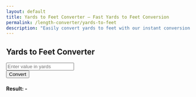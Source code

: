 ```yaml
---
layout: default
title: Yards to Feet Converter – Fast Yards to Feet Conversion
permalink: /length-converter/yards-to-feet
description: "Easily convert yards to feet with our instant conversion tool. Perfect for landscaping, sports, and construction projects."
---
```


<div class="container p-4">
    <div class="card shadow-lg p-4 col-12 col-sm-8 col-md-6">
        <h2 class="text-center mb-4">Yards to Feet Converter</h2>
        <div class="mb-3">
            <input type="number" id="inputValue" class="form-control shadow" placeholder="Enter value in yards">
        </div>
        <button class="btn btn-primary btn-shadow w-100" onclick="convert()">Convert</button>
        <div class="mt-3">
            <h4>Result: <span id="result">-</span></h4>
        </div>
    </div>
</div>

<script>
    function convert() {
        let inputValue = document.getElementById("inputValue").value;
        let resultElement = document.getElementById("result");

        if (inputValue === "" || isNaN(inputValue)) {
            resultElement.innerText = "Please enter a valid number";
            return;
        }

        let result = inputValue * 3; // Convert yards to feet
        resultElement.innerText = result.toFixed(2) + " feet";
    }
</script>